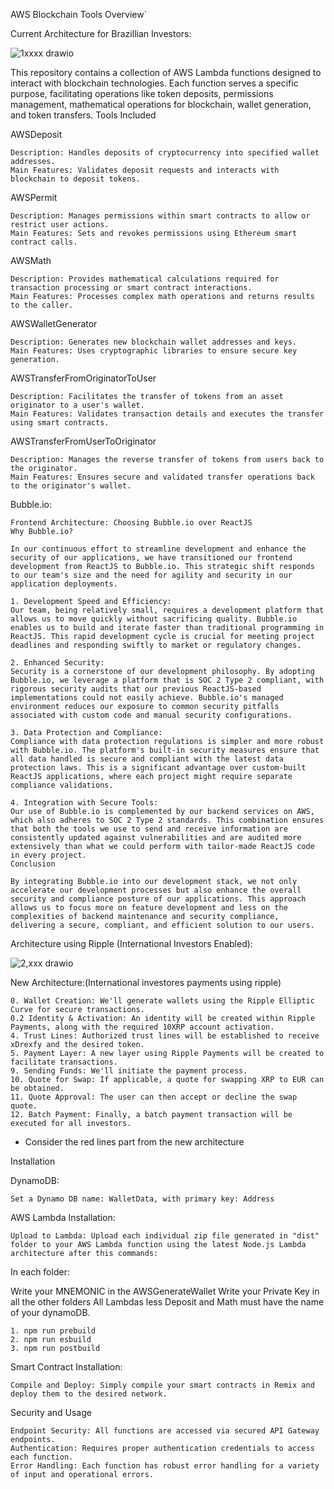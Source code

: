 AWS Blockchain Tools Overview`



Current Architecture for Brazillian Investors:

![1xxxx drawio](https://github.com/hcaumo/Ripple/assets/65081463/0d42750b-5b80-42d2-9d5f-20c21d8921ee)



This repository contains a collection of AWS Lambda functions designed to interact with blockchain technologies. Each function serves a specific purpose, facilitating operations like token deposits, permissions management, mathematical operations for blockchain, wallet generation, and token transfers.
Tools Included

AWSDeposit

    Description: Handles deposits of cryptocurrency into specified wallet addresses.
    Main Features: Validates deposit requests and interacts with blockchain to deposit tokens.

AWSPermit

    Description: Manages permissions within smart contracts to allow or restrict user actions.
    Main Features: Sets and revokes permissions using Ethereum smart contract calls.

AWSMath

    Description: Provides mathematical calculations required for transaction processing or smart contract interactions.
    Main Features: Processes complex math operations and returns results to the caller.

AWSWalletGenerator

    Description: Generates new blockchain wallet addresses and keys.
    Main Features: Uses cryptographic libraries to ensure secure key generation.

AWSTransferFromOriginatorToUser

    Description: Facilitates the transfer of tokens from an asset originator to a user's wallet.
    Main Features: Validates transaction details and executes the transfer using smart contracts.

AWSTransferFromUserToOriginator

    Description: Manages the reverse transfer of tokens from users back to the originator.
    Main Features: Ensures secure and validated transfer operations back to the originator's wallet.


Bubble.io:

    Frontend Architecture: Choosing Bubble.io over ReactJS
    Why Bubble.io?

    In our continuous effort to streamline development and enhance the security of our applications, we have transitioned our frontend development from ReactJS to Bubble.io. This strategic shift responds to our team's size and the need for agility and security in our application deployments.

    1. Development Speed and Efficiency:
    Our team, being relatively small, requires a development platform that allows us to move quickly without sacrificing quality. Bubble.io enables us to build and iterate faster than traditional programming in ReactJS. This rapid development cycle is crucial for meeting project deadlines and responding swiftly to market or regulatory changes.

    2. Enhanced Security:
    Security is a cornerstone of our development philosophy. By adopting Bubble.io, we leverage a platform that is SOC 2 Type 2 compliant, with rigorous security audits that our previous ReactJS-based implementations could not easily achieve. Bubble.io's managed environment reduces our exposure to common security pitfalls associated with custom code and manual security configurations.

    3. Data Protection and Compliance:
    Compliance with data protection regulations is simpler and more robust with Bubble.io. The platform's built-in security measures ensure that all data handled is secure and compliant with the latest data protection laws. This is a significant advantage over custom-built ReactJS applications, where each project might require separate compliance validations.

    4. Integration with Secure Tools:
    Our use of Bubble.io is complemented by our backend services on AWS, which also adheres to SOC 2 Type 2 standards. This combination ensures that both the tools we use to send and receive information are consistently updated against vulnerabilities and are audited more extensively than what we could perform with tailor-made ReactJS code in every project.
    Conclusion

    By integrating Bubble.io into our development stack, we not only accelerate our development processes but also enhance the overall security and compliance posture of our applications. This approach allows us to focus more on feature development and less on the complexities of backend maintenance and security compliance, delivering a secure, compliant, and efficient solution to our users.


Architecture using Ripple (International Investors Enabled):



![2,xxx drawio](https://github.com/hcaumo/Ripple/assets/65081463/c885cbdb-9d18-42bb-bff8-ba99d0a5dbb8)



New Architecture:(International investores payments using ripple)

    0. Wallet Creation: We'll generate wallets using the Ripple Elliptic Curve for secure transactions.
    0.2 Identity & Activation: An identity will be created within Ripple Payments, along with the required 10XRP account activation.
    4. Trust Lines: Authorized trust lines will be established to receive xDrexfy and the desired token.
    5. Payment Layer: A new layer using Ripple Payments will be created to facilitate transactions.
    9. Sending Funds: We'll initiate the payment process.
    10. Quote for Swap: If applicable, a quote for swapping XRP to EUR can be obtained.
    11. Quote Approval: The user can then accept or decline the swap quote.
    12. Batch Payment: Finally, a batch payment transaction will be executed for all investors.

* Consider the red lines part from the new architecture


Installation

DynamoDB:

    Set a Dynamo DB name: WalletData, with primary key: Address

AWS Lambda Installation:

    Upload to Lambda: Upload each individual zip file generated in "dist" folder to your AWS Lambda function using the latest Node.js Lambda architecture after this commands:

In each folder:

Write your MNEMONIC in the AWSGenerateWallet
Write your Private Key in all the other folders
All Lambdas less Deposit and Math must have the name of your dynamoDB.

    1. npm run prebuild
    2. npm run esbuild
    3. npm run postbuild

Smart Contract Installation:

    Compile and Deploy: Simply compile your smart contracts in Remix and deploy them to the desired network.


Security and Usage

    Endpoint Security: All functions are accessed via secured API Gateway endpoints.
    Authentication: Requires proper authentication credentials to access each function.
    Error Handling: Each function has robust error handling for a variety of input and operational errors.


